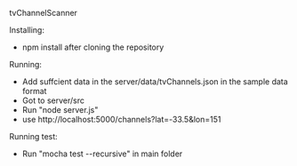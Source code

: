 tvChannelScanner

Installing: 
* npm install after cloning the repository

Running:
* Add suffcient data in the server/data/tvChannels.json in the sample data format
* Got to server/src
* Run "node server.js"
* use http://localhost:5000/channels?lat=-33.5&lon=151

Running test:
* Run "mocha test --recursive" in main folder
